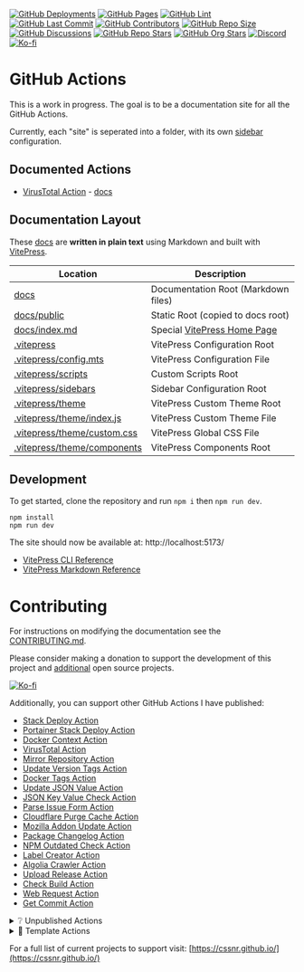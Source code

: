 [![GitHub Deployments](https://img.shields.io/github/deployments/cssnr/actions/github-pages?logo=github&label=deploy)](https://github.com/cssnr/actions/deployments)
[![GitHub Pages](https://img.shields.io/github/actions/workflow/status/cssnr/actions/pages.yaml?logo=cachet&label=pages)](https://github.com/cssnr/actions/actions/workflows/pages.yaml)
[![GitHub Lint](https://img.shields.io/github/actions/workflow/status/cssnr/actions/lint.yaml?logo=cachet&label=lint)](https://github.com/cssnr/actions/actions/workflows/lint.yaml)
[![GitHub Last Commit](https://img.shields.io/github/last-commit/cssnr/actions?logo=vitepress&logoColor=white&label=updated)](https://github.com/cssnr/actions/pulse)
[![GitHub Contributors](https://img.shields.io/github/contributors-anon/cssnr/actions?logo=github)](https://github.com/cssnr/actions/graphs/contributors)
[![GitHub Repo Size](https://img.shields.io/github/repo-size/cssnr/actions?logo=bookstack&logoColor=white&label=repo%20size)](https://github.com/cssnr/actions)
[![GitHub Discussions](https://img.shields.io/github/discussions/cssnr/actions?logo=github)](https://github.com/cssnr/actions/discussions)
[![GitHub Repo Stars](https://img.shields.io/github/stars/cssnr/actions?style=flat&logo=github)](https://github.com/cssnr/actions)
[![GitHub Org Stars](https://img.shields.io/github/stars/cssnr?style=flat&logo=github&label=org%20stars)](https://cssnr.github.io/)
[![Discord](https://img.shields.io/discord/899171661457293343?logo=discord&logoColor=white&label=discord&color=7289da)](https://discord.gg/wXy6m2X8wY)
[![Ko-fi](https://img.shields.io/badge/Ko--fi-72a5f2?logo=kofi&label=support)](https://ko-fi.com/cssnr)

# GitHub Actions

This is a work in progress. The goal is to be a documentation site for all the GitHub Actions.

Currently, each "site" is seperated into a folder, with its own [sidebar](.vitepress/sidebars) configuration.

## Documented Actions

- [VirusTotal Action](https://actions.cssnr.com/virustotal/) - [docs](docs/virustotal)

## Documentation Layout

These [docs](docs) are **written in plain text** using Markdown and built with [VitePress](https://vitepress.dev/).

| Location                                                   | Description                                                                            |
| ---------------------------------------------------------- | -------------------------------------------------------------------------------------- |
| [docs](docs)                                               | Documentation Root (Markdown files)                                                    |
| [docs/public](docs/public)                                 | Static Root (copied to docs root)                                                      |
| [docs/index.md](docs/index.md)                             | Special [VitePress Home Page](https://vitepress.dev/reference/default-theme-home-page) |
| [.vitepress](.vitepress)                                   | VitePress Configuration Root                                                           |
| [.vitepress/config.mts](.vitepress/config.mts)             | VitePress Configuration File                                                           |
| [.vitepress/scripts](.vitepress/scripts)                   | Custom Scripts Root                                                                    |
| [.vitepress/sidebars](.vitepress/sidebars)                 | Sidebar Configuration Root                                                             |
| [.vitepress/theme](.vitepress/theme)                       | VitePress Custom Theme Root                                                            |
| [.vitepress/theme/index.js](.vitepress/theme/index.js)     | VitePress Custom Theme File                                                            |
| [.vitepress/theme/custom.css](.vitepress/theme/custom.css) | VitePress Global CSS File                                                              |
| [.vitepress/theme/components](.vitepress/theme/components) | VitePress Components Root                                                              |

## Development

To get started, clone the repository and run `npm i` then `npm run dev`.

```shell
npm install
npm run dev
```

The site should now be available at: http://localhost:5173/

- [VitePress CLI Reference](https://vitepress.dev/reference/cli)
- [VitePress Markdown Reference](https://vitepress.dev/guide/markdown)

# Contributing

For instructions on modifying the documentation see the [CONTRIBUTING.md](#contributing-ov-file).

Please consider making a donation to support the development of this project
and [additional](https://cssnr.com/) open source projects.

[![Ko-fi](https://ko-fi.com/img/githubbutton_sm.svg)](https://ko-fi.com/cssnr)

Additionally, you can support other GitHub Actions I have published:

- [Stack Deploy Action](https://github.com/cssnr/stack-deploy-action?tab=readme-ov-file#readme)
- [Portainer Stack Deploy Action](https://github.com/cssnr/portainer-stack-deploy-action?tab=readme-ov-file#readme)
- [Docker Context Action](https://github.com/cssnr/docker-context-action?tab=readme-ov-file#readme)
- [VirusTotal Action](https://github.com/cssnr/virustotal-action?tab=readme-ov-file#readme)
- [Mirror Repository Action](https://github.com/cssnr/mirror-repository-action?tab=readme-ov-file#readme)
- [Update Version Tags Action](https://github.com/cssnr/update-version-tags-action?tab=readme-ov-file#readme)
- [Docker Tags Action](https://github.com/cssnr/docker-tags-action?tab=readme-ov-file#readme)
- [Update JSON Value Action](https://github.com/cssnr/update-json-value-action?tab=readme-ov-file#readme)
- [JSON Key Value Check Action](https://github.com/cssnr/json-key-value-check-action?tab=readme-ov-file#readme)
- [Parse Issue Form Action](https://github.com/cssnr/parse-issue-form-action?tab=readme-ov-file#readme)
- [Cloudflare Purge Cache Action](https://github.com/cssnr/cloudflare-purge-cache-action?tab=readme-ov-file#readme)
- [Mozilla Addon Update Action](https://github.com/cssnr/mozilla-addon-update-action?tab=readme-ov-file#readme)
- [Package Changelog Action](https://github.com/cssnr/package-changelog-action?tab=readme-ov-file#readme)
- [NPM Outdated Check Action](https://github.com/cssnr/npm-outdated-action?tab=readme-ov-file#readme)
- [Label Creator Action](https://github.com/cssnr/label-creator-action?tab=readme-ov-file#readme)
- [Algolia Crawler Action](https://github.com/cssnr/algolia-crawler-action?tab=readme-ov-file#readme)
- [Upload Release Action](https://github.com/cssnr/upload-release-action?tab=readme-ov-file#readme)
- [Check Build Action](https://github.com/cssnr/check-build-action?tab=readme-ov-file#readme)
- [Web Request Action](https://github.com/cssnr/web-request-action?tab=readme-ov-file#readme)
- [Get Commit Action](https://github.com/cssnr/get-commit-action?tab=readme-ov-file#readme)

<details><summary>❔ Unpublished Actions</summary>

These actions are not published on the Marketplace, but may be useful.

- [cssnr/draft-release-action](https://github.com/cssnr/draft-release-action?tab=readme-ov-file#readme) - Keep a draft release ready to publish.
- [cssnr/env-json-action](https://github.com/cssnr/env-json-action?tab=readme-ov-file#readme) - Convert env file to json or vice versa.
- [cssnr/push-artifacts-action](https://github.com/cssnr/push-artifacts-action?tab=readme-ov-file#readme) - Sync files to a remote host with rsync.
- [smashedr/update-release-notes-action](https://github.com/smashedr/update-release-notes-action?tab=readme-ov-file#readme) - Update release notes.
- [smashedr/combine-release-notes-action](https://github.com/smashedr/combine-release-notes-action?tab=readme-ov-file#readme) - Combine release notes.

---

</details>

<details><summary>📝 Template Actions</summary>

These are basic action templates that I use for creating new actions.

- [js-test-action](https://github.com/smashedr/js-test-action?tab=readme-ov-file#readme) - JavaScript
- [py-test-action](https://github.com/smashedr/py-test-action?tab=readme-ov-file#readme) - Python
- [ts-test-action](https://github.com/smashedr/ts-test-action?tab=readme-ov-file#readme) - TypeScript
- [docker-test-action](https://github.com/smashedr/docker-test-action?tab=readme-ov-file#readme) - Docker Image

Note: The `docker-test-action` builds, runs and pushes images to [GitHub Container Registry](https://docs.github.com/en/packages/working-with-a-github-packages-registry/working-with-the-container-registry).

---

</details>

For a full list of current projects to support visit: [https://cssnr.github.io/](https://cssnr.github.io/)
